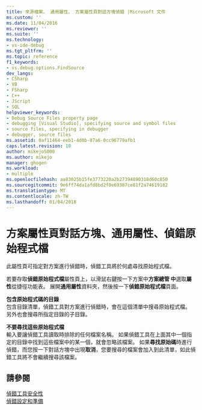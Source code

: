 ```yaml
---
title: 來源檔案、 通用屬性、 方案屬性頁對話方塊偵錯 |Microsoft 文件
ms.custom: ''
ms.date: 11/04/2016
ms.reviewer: ''
ms.suite: ''
ms.technology:
- vs-ide-debug
ms.tgt_pltfrm: ''
ms.topic: reference
f1_keywords:
- vs.debug.options.FindSource
dev_langs:
- CSharp
- VB
- FSharp
- C++
- JScript
- SQL
helpviewer_keywords:
- Debug Source Files property page
- debugging [Visual Studio], specifying source and symbol files
- source files, specifying in debugger
- debugger, source files
ms.assetid: 0af11464-eeb1-4d0b-87a6-0cc96779afb1
caps.latest.revision: 10
author: mikejo5000
ms.author: mikejo
manager: ghogen
ms.workload:
- multiple
ms.openlocfilehash: aa83025b15fe3773220a2b27394890318d60c850
ms.sourcegitcommit: 9e6ff74da1afd8bd2f0e69387ce81f2a74619182
ms.translationtype: MT
ms.contentlocale: zh-TW
ms.lasthandoff: 01/04/2018
---
```

# <a name="debug-source-files-common-properties-solution-property-pages-dialog-box"></a>方案屬性頁對話方塊、通用屬性、偵錯原始程式檔
此屬性頁可指定對方案進行偵錯時，偵錯工具將於何處尋找原始程式檔。  
  
 若要存取**偵錯原始程式檔**屬性頁上，以滑鼠右鍵按一下方案中**方案總管 中**選取**屬性**從捷徑功能表。 展開**通用屬性**資料夾，然後按一下**偵錯原始程式檔**頁面。  
  
 **包含原始程式碼的目錄**  
 包含目錄清單，偵錯工具對方案進行偵錯時，會在這個清單中搜尋原始程式檔。 另外也會搜尋所指定目錄的子目錄。  
  
 **不要尋找這些原始程式檔**  
 輸入要讓偵錯工具讀取時排除的任何檔案名稱。 如果偵錯工具在上面其中一個指定的目錄中找到這些檔案中的某一個，就會忽略該檔案。 如果**尋找原始碼**時進行偵錯，而您按一下對話方塊中出現**取消**，您要搜尋的檔案會加入到此清單，如此偵錯工具將不會繼續搜尋該檔案。  
  
## <a name="see-also"></a>請參閱  
 [偵錯工具安全性](../debugger/debugger-security.md)   
 [偵錯設定和準備](../debugger/debugger-settings-and-preparation.md)